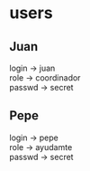 # users
## Juan
login -> juan  
role -> coordinador  
passwd -> secret

## Pepe
login -> pepe  
role -> ayudamte  
passwd -> secret